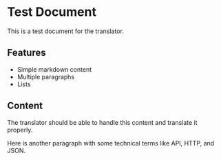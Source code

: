 # Test Document

This is a test document for the translator.

## Features

- Simple markdown content
- Multiple paragraphs
- Lists

## Content

The translator should be able to handle this content and translate it properly.

Here is another paragraph with some technical terms like API, HTTP, and JSON.